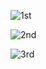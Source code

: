 ![1st](https://github.com/roysajibchandra/DiceGame/assets/93840340/ee14496b-3a85-4ad6-95cf-5fe5f0e2ed9e)

![2nd](https://github.com/roysajibchandra/DiceGame/assets/93840340/3e087b95-5536-4e97-be12-240b4b6cc077)

![3rd](https://github.com/roysajibchandra/DiceGame/assets/93840340/f0c9ab2a-f0b4-45f5-b672-7a9035d07e59)
